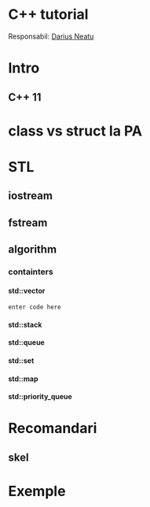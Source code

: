 # C++ tutorial
Responsabil: [Darius Neatu](neatudarius@gmail.com)

# Intro
## C++ 11

# class vs struct la PA
 
# STL

## iostream

## fstream

## algorithm

### containters
#### std::vector

    enter code here

#### std::stack
#### std::queue
#### std::set
#### std::map
#### std::priority_queue

# Recomandari
## skel

# Exemple
<!--stackedit_data:
eyJoaXN0b3J5IjpbMzY4OTU0MTE2XX0=
-->